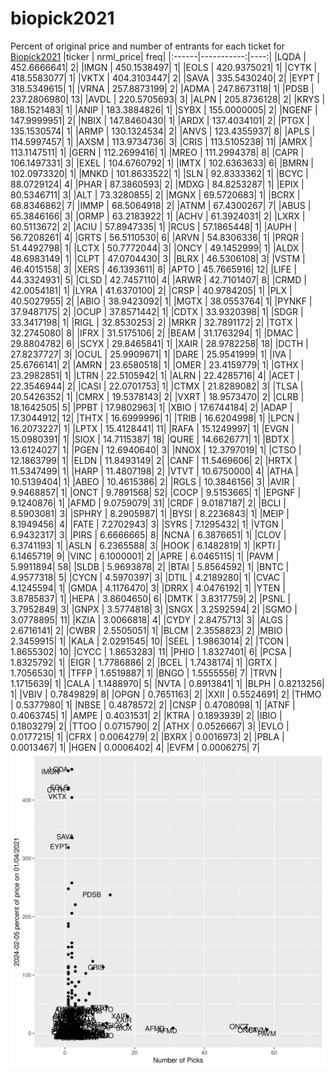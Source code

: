 # biopick2021
Percent of original price and number of entrants for each ticket for [Biopick2021](https://twitter.com/hashtag/Biopick2021)
|ticker |  nrml_price| freq|
|:------|-----------:|----:|
|LQDA   | 452.6666641|    2|
|IMGN   | 450.1538497|    1|
|EOLS   | 420.9375021|    1|
|CYTK   | 418.5583077|    1|
|VKTX   | 404.3103447|    2|
|SAVA   | 335.5430240|    2|
|EYPT   | 318.5349615|    1|
|VRNA   | 257.8873199|    2|
|ADMA   | 247.8673118|    1|
|PDSB   | 237.2806980|   13|
|AVDL   | 220.5705693|    3|
|ALPN   | 205.8736128|    2|
|KRYS   | 188.1521483|    1|
|ANIP   | 183.3884826|    1|
|SYBX   | 155.0000005|    2|
|NGENF  | 147.9999951|    2|
|NBIX   | 147.8460430|    1|
|ARDX   | 137.4034101|    2|
|PTGX   | 135.1530574|    1|
|ARMP   | 130.1324534|    2|
|ANVS   | 123.4355937|    8|
|APLS   | 114.5997457|    1|
|AXSM   | 113.9734736|    3|
|CRIS   | 113.5105238|   11|
|AMRX   | 113.1147511|    1|
|GERN   | 112.2699416|    1|
|MREO   | 111.2994378|    8|
|CAPR   | 106.1497331|    3|
|EXEL   | 104.6760792|    1|
|IMTX   | 102.6363633|    6|
|BMRN   | 102.0973320|    1|
|MNKD   | 101.8633522|    1|
|SLN    |  92.8333362|    1|
|BCYC   |  88.0729124|    4|
|PHAR   |  87.3860593|    2|
|MDXG   |  84.8253287|    1|
|EPIX   |  80.5346711|    3|
|ALT    |  73.3280855|    2|
|MGNX   |  69.5720683|    1|
|BCRX   |  68.8346862|    7|
|IMMP   |  68.5064918|    2|
|ATNM   |  67.4300267|    7|
|ABUS   |  65.3846166|    3|
|ORMP   |  63.2183922|    1|
|ACHV   |  61.3924031|    2|
|LXRX   |  60.5113672|    2|
|ACIU   |  57.8947335|    1|
|RCUS   |  57.1865448|    1|
|AUPH   |  56.7208261|    4|
|GRTS   |  56.5110530|    6|
|ARVN   |  54.8306336|    1|
|PRQR   |  51.4492798|    1|
|LCTX   |  50.7772044|    3|
|ONCY   |  49.1452999|    1|
|ALDX   |  48.6983149|    1|
|CLPT   |  47.0704430|    3|
|BLRX   |  46.5306108|    3|
|VSTM   |  46.4015158|    3|
|XERS   |  46.1393611|    8|
|APTO   |  45.7665916|   12|
|LIFE   |  44.3324931|    5|
|CLSD   |  42.7457110|    4|
|ARWR   |  42.7101407|    8|
|CRMD   |  42.0054181|    1|
|LYRA   |  41.6370100|    2|
|CRSP   |  40.9784205|    1|
|PLX    |  40.5027955|    2|
|ABIO   |  38.9423092|    1|
|MGTX   |  38.0553764|    1|
|PYNKF  |  37.9487175|    2|
|OCUP   |  37.8571442|    1|
|CDTX   |  33.9320398|    1|
|SDGR   |  33.3417198|    1|
|RIGL   |  32.8530253|    2|
|MRKR   |  32.7891172|    2|
|TGTX   |  32.2745080|    8|
|IFRX   |  31.5175106|    2|
|BEAM   |  31.1763294|    1|
|DMAC   |  29.8804782|    6|
|SCYX   |  29.8465841|    1|
|XAIR   |  28.9782258|   18|
|DCTH   |  27.8237727|    3|
|OCUL   |  25.9909671|    1|
|DARE   |  25.9541999|    1|
|IVA    |  25.6766141|    2|
|AMRN   |  23.6580518|    1|
|OMER   |  23.4159779|    1|
|GTHX   |  23.2982851|    1|
|LTRN   |  22.5105942|    1|
|ALRN   |  22.4285716|    4|
|ACET   |  22.3546944|    2|
|CASI   |  22.0701753|    1|
|CTMX   |  21.8289082|    3|
|TLSA   |  20.5426352|    1|
|CMRX   |  19.5378143|    2|
|VXRT   |  18.9573470|    2|
|CLRB   |  18.1642505|    5|
|PPBT   |  17.9802963|    1|
|XBIO   |  17.6744184|    2|
|ADAP   |  17.3044912|   12|
|THTX   |  16.6999996|    1|
|TRIB   |  16.6204998|    1|
|LPCN   |  16.2073227|    1|
|LPTX   |  15.4128441|   11|
|RAFA   |  15.1249997|    1|
|EVGN   |  15.0980391|    1|
|SIOX   |  14.7115387|   18|
|QURE   |  14.6626771|    1|
|BDTX   |  13.6124027|    1|
|PGEN   |  12.6940640|    3|
|NNOX   |  12.3797019|    1|
|CTSO   |  12.1863799|    1|
|ELDN   |  11.8493149|    2|
|CANF   |  11.5469606|    2|
|HRTX   |  11.5347499|    1|
|HARP   |  11.4807198|    2|
|VTVT   |  10.6750000|    4|
|ATHA   |  10.5139404|    1|
|ABEO   |  10.4615386|    2|
|RGLS   |  10.3846156|    3|
|AVIR   |   9.9468857|    1|
|ONCT   |   9.7891568|   52|
|COCP   |   9.5153665|    1|
|EPGNF  |   9.1240876|    1|
|AFMD   |   9.0759079|   31|
|CRDF   |   9.0187187|    2|
|BCLI   |   8.5903081|    3|
|SPHRY  |   8.2905987|    1|
|BYSI   |   8.2236843|    1|
|MEIP   |   8.1949456|    4|
|FATE   |   7.2702943|    3|
|SYRS   |   7.1295432|    1|
|VTGN   |   6.9432317|    3|
|PIRS   |   6.6666665|    8|
|NCNA   |   6.3876651|    1|
|CLOV   |   6.3741193|    1|
|ASLN   |   6.2365588|    3|
|HOOK   |   6.1482819|    1|
|KPTI   |   6.1465719|    9|
|VINC   |   6.1000001|    2|
|APRE   |   6.0465115|    1|
|PAVM   |   5.9911894|   58|
|SLDB   |   5.9693878|    2|
|BTAI   |   5.8564592|    1|
|BNTC   |   4.9577318|    5|
|CYCN   |   4.5970397|    3|
|DTIL   |   4.2189280|    1|
|CVAC   |   4.1245594|    1|
|GMDA   |   4.1176470|    3|
|DRRX   |   4.0476192|    1|
|YTEN   |   3.8785837|    1|
|HEPA   |   3.8604650|    6|
|DMTK   |   3.8317759|    2|
|PSNL   |   3.7952849|    3|
|GNPX   |   3.5774818|    3|
|SNGX   |   3.2592594|    2|
|SGMO   |   3.0778895|   11|
|KZIA   |   3.0066818|    4|
|CYDY   |   2.8475713|    3|
|ALGS   |   2.6716141|    2|
|CWBR   |   2.5505051|    1|
|BLCM   |   2.3558823|    2|
|MBIO   |   2.3459915|    1|
|KALA   |   2.0291545|   10|
|SEEL   |   1.9863014|    2|
|TCON   |   1.8655302|   10|
|CYCC   |   1.8653283|   11|
|PHIO   |   1.8327401|    6|
|PCSA   |   1.8325792|    1|
|EIGR   |   1.7786886|    2|
|BCEL   |   1.7438174|    1|
|GRTX   |   1.7056530|    1|
|TFFP   |   1.6519887|    1|
|BNGO   |   1.5555556|    7|
|TRVN   |   1.1715639|    1|
|CALA   |   1.1488970|    5|
|NVTA   |   0.8913841|    1|
|BLPH   |   0.8213256|    1|
|VBIV   |   0.7849829|    8|
|OPGN   |   0.7651163|    2|
|XXII   |   0.5524691|    2|
|THMO   |   0.5377980|    1|
|NBSE   |   0.4878572|    2|
|CNSP   |   0.4708098|    1|
|ATNF   |   0.4063745|    1|
|AMPE   |   0.4031531|    2|
|KTRA   |   0.1893939|    2|
|IBIO   |   0.1803279|    2|
|TTOO   |   0.0715790|    2|
|ATHX   |   0.0526667|    3|
|EVLO   |   0.0177215|    1|
|CFRX   |   0.0064279|    2|
|BXRX   |   0.0016973|    2|
|PBLA   |   0.0013467|    1|
|HGEN   |   0.0006402|    4|
|EVFM   |   0.0006275|    7|
![retvspicks](biopicks.png?raw=true)
